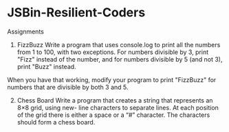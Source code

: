 # JSBin-Resilient-Coders
Assignments
1. FizzBuzz
Write a program that uses console.log to print all the numbers from 1 to 100, with two exceptions. For numbers divisible by 3, print "Fizz" instead of the number, and for numbers divisible by 5 (and not 3), print "Buzz" instead.

When you have that working, modify your program to print "FizzBuzz" for numbers that are divisible by both 3 and 5.


2. Chess Board
Write a program that creates a string that represents an 8×8 grid, using new- line characters to separate lines. At each position of the grid there is either a space or a “#” character. The characters should form a chess board.
